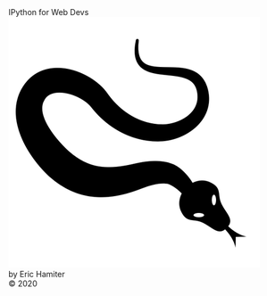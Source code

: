 <div class="cover-huge">IPython for Web Devs</div>
<div class="center-image"><img src="theme/cover-snake.png"></div>
<div class="cover-medium">by Eric Hamiter</div>
<div class="cover-small">&copy; 2020</div>
